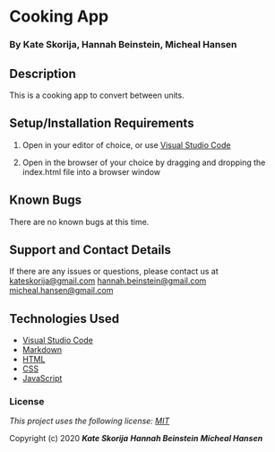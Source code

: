 # Cooking App

### By Kate Skorija, Hannah Beinstein, Micheal Hansen

## Description

This is a cooking app to convert between units.

## Setup/Installation Requirements

1. Open in your editor of choice, or use [Visual Studio Code](https://code.visualstudio.com/)

2. Open in the browser of your choice by dragging and dropping the index.html file into a browser window

## Known Bugs

There are no known bugs at this time.

## Support and Contact Details

If there are any issues or questions, please contact us at <kateskorija@gmail.com> <hannah.beinstein@gmail.com> <micheal.hansen@gmail.com>

## Technologies Used

*  [Visual Studio Code](https://code.visualstudio.com/)
*  [Markdown](https://daringfireball.net/projects/markdown/)
*  [HTML](https://developer.mozilla.org/en-US/docs/Web/Guide/HTML/HTML5)
*  [CSS](https://developer.mozilla.org/en-US/docs/Glossary/CSS)
*  [JavaScript](https://developer.mozilla.org/en-US/docs/Web/JavaScript)


### License

*This project uses the following license: [MIT](https://opensource.org/licenses/MIT)*

Copyright (c) 2020 **_Kate Skorija_** **_Hannah Beinstein_** **_Micheal Hansen_**